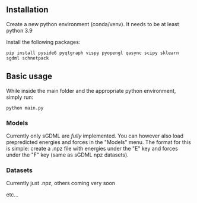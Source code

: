 ## Installation

Create a new python environment (conda/venv). It needs to be at least python 3.9

Install the following packages:

`pip install pyside6 pyqtgraph vispy pyopengl qasync scipy sklearn sgdml schnetpack`

## Basic usage

While inside the main folder and the appropriate python environment, simply run:

`python main.py`

### Models

Currently only sGDML are _fully_ implemented. You can however also load prepredicted energies and forces in the "Models" menu. The format for this is simple: create a .npz file with energies under the "E" key and forces under the "F" key (same as sGDML npz datasets).

### Datasets

Currently just .npz, others coming very soon

etc...

